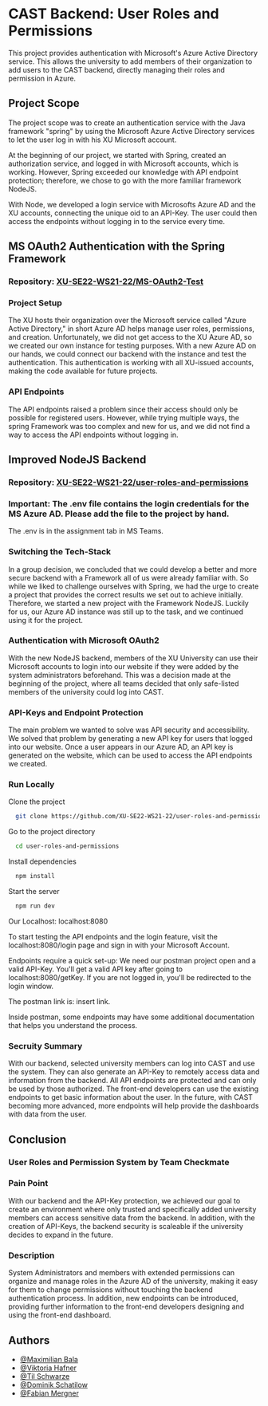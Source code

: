 # CAST Backend: User Roles and Permissions

This project provides authentication with Microsoft's Azure Active Directory service.
This allows the university to add members of their organization to add users to the CAST backend, directly managing their roles and permission in Azure.

## Project Scope

The project scope was to create an authentication service with the Java framework "spring" by using the Microsoft Azure Active Directory
services to let the user log in with his XU Microsoft account.

At the beginning of our project, we started with Spring, created an authorization service, and logged in with Microsoft accounts, which is working.
However, Spring exceeded our knowledge with API endpoint protection; therefore, we chose to go with the more familiar framework NodeJS.

With Node, we developed a login service with Microsofts Azure AD and the XU accounts, connecting the unique oid to an API-Key. The user could then access the endpoints without logging in to the service every time.

## MS OAuth2 Authentication with the Spring Framework

### Repository: [XU-SE22-WS21-22/MS-OAuth2-Test](https://github.com/XU-SE22-WS21-22/MS-OAuth2-Test)

### Project Setup

The XU hosts their organization over the Microsoft service called "Azure Active Directory,"
in short Azure AD helps manage user roles, permissions, and creation. Unfortunately, we did not get access
to the XU Azure AD, so we created our own instance for testing purposes. With a new Azure AD on our hands, we could connect our backend with the instance and test the authentication. This authentication is working with all XU-issued
accounts, making the code available for future projects.

### API Endpoints

The API endpoints raised a problem since their access should only be possible for registered users. However, while trying multiple ways, the spring Framework was too complex and new for us, and we did not find a way to access the API endpoints without logging in.

## Improved NodeJS Backend

### Repository: [XU-SE22-WS21-22/user-roles-and-permissions](https://github.com/XU-SE22-WS21-22/user-roles-and-permissions)

### Important: The .env file contains the login credentials for the MS Azure AD. Please add the file to the project by hand.

The .env is in the assignment tab in MS Teams.

### Switching the Tech-Stack

In a group decision, we concluded that we could develop a better and more secure backend with a Framework all of us were
already familiar with. So while we liked to challenge ourselves with Spring, we had the urge to create a project that provides the
correct results we set out to achieve initially. Therefore, we started a new project with the Framework NodeJS. Luckily for us,
our Azure AD instance was still up to the task, and we continued using it for the project.

### Authentication with Microsoft OAuth2

With the new NodeJS backend, members of the XU University can use their Microsoft accounts to login into our website if they were
added by the system administrators beforehand. This was a decision made at the beginning of the project, where all teams decided that
only safe-listed members of the university could log into CAST.

### API-Keys and Endpoint Protection

The main problem we wanted to solve was API security and accessibility. We solved that problem by generating a new API key for
users that logged into our website. Once a user appears in our Azure AD, an API key is generated on the website, which can be used
to access the API endpoints we created.

### Run Locally

Clone the project

```bash
  git clone https://github.com/XU-SE22-WS21-22/user-roles-and-permissions.git
```

Go to the project directory

```bash
  cd user-roles-and-permissions
```

Install dependencies

```bash
  npm install
```

Start the server

```bash
  npm run dev
```

Our Localhost: localhost:8080

To start testing the API endpoints and the login feature, visit the localhost:8080/login page and sign in with your Microsoft Account.

Endpoints require a quick set-up: We need our postman project open and a valid API-Key. You'll get a valid API key after going
to localhost:8080/getKey. If you are not logged in, you'll be redirected to the login window.

The postman link is: insert link.

Inside postman, some endpoints may have some additional documentation that helps you understand the process.

### Secruity Summary

With our backend, selected university members can log into CAST and use the system.
They can also generate an API-Key to remotely access data and information from the backend.
All API endpoints are protected and can only be used by those authorized.
The front-end developers can use the existing endpoints to get basic information about the user.
In the future, with CAST becoming more advanced, more endpoints will help provide the dashboards with data from the user.

## Conclusion

### User Roles and Permission System by Team Checkmate

### Pain Point

With our backend and the API-Key protection, we achieved our goal to create an environment where only trusted and specifically added
university members can access sensitive data from the backend. In addition, with the creation of API-Keys, the backend security
is scaleable if the university decides to expand in the future.

### Description

System Administrators and members with extended permissions can organize and manage roles in the Azure AD of the university,
making it easy for them to change permissions without touching the backend authentication process. In addition, new endpoints can be introduced,
providing further information to the front-end developers designing and using the front-end dashboard.

## Authors

- [@Maximilian Bala](https://github.com/Himyu)
- [@Viktoria Hafner](https://github.com/Viktoria-dot)
- [@Til Schwarze](https://github.com/justTil)
- [@Dominik Schatilow](https://github.com/Schati)
- [@Fabian Mergner](https://github.com/ElmuUuU)

